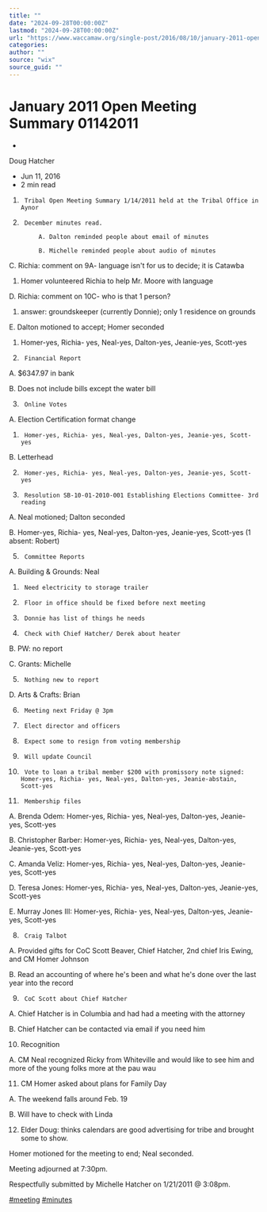 ```yaml
---
title: ""
date: "2024-09-28T00:00:00Z"
lastmod: "2024-09-28T00:00:00Z"
url: "https://www.waccamaw.org/single-post/2016/08/10/january-2011-open-meeting-minutes-01142011"
categories:
author: ""
source: "wix"
source_guid: ""
---
```


# January 2011 Open Meeting Summary 01142011

-

Doug Hatcher
- Jun 11, 2016
- 2 min read

1.      Tribal Open Meeting Summary 1/14/2011 held at the Tribal Office in Aynor

1.      December minutes read.

            A. Dalton reminded people about email of minutes

            B. Michelle reminded people about audio of minutes

C. Richia: comment on 9A- language isn't for us to decide; it is Catawba

1. Homer volunteered Richia to help Mr. Moore with language

D. Richia: comment on 10C- who is that 1 person?

1. answer: groundskeeper (currently Donnie); only 1 residence on grounds

E. Dalton motioned to accept; Homer seconded

1. Homer-yes, Richia- yes, Neal-yes, Dalton-yes, Jeanie-yes, Scott-yes

2.      Financial Report

A. $6347.97 in bank

B. Does not include bills except the water bill

3.      Online Votes

A. Election Certification format change

1.      Homer-yes, Richia- yes, Neal-yes, Dalton-yes, Jeanie-yes, Scott-yes

B. Letterhead

2.      Homer-yes, Richia- yes, Neal-yes, Dalton-yes, Jeanie-yes, Scott-yes

4.      Resolution SB-10-01-2010-001 Establishing Elections Committee- 3rd reading

A. Neal motioned; Dalton seconded

B. Homer-yes, Richia- yes, Neal-yes, Dalton-yes, Jeanie-yes, Scott-yes (1 absent: Robert)

5.      Committee Reports

A. Building & Grounds: Neal

1.      Need electricity to storage trailer

2.      Floor in office should be fixed before next meeting

3.      Donnie has list of things he needs

4.      Check with Chief Hatcher/ Derek about heater

B. PW: no report

C. Grants: Michelle

5.      Nothing new to report

D. Arts & Crafts: Brian

6.      Meeting next Friday @ 3pm

7.      Elect director and officers

8.      Expect some to resign from voting membership

9.      Will update Council

6.      Vote to loan a tribal member $200 with promissory note signed: Homer-yes, Richia- yes, Neal-yes, Dalton-yes, Jeanie-abstain, Scott-yes

7.      Membership files

A. Brenda Odem: Homer-yes, Richia- yes, Neal-yes, Dalton-yes, Jeanie-yes, Scott-yes

B. Christopher Barber: Homer-yes, Richia- yes, Neal-yes, Dalton-yes, Jeanie-yes, Scott-yes

C. Amanda Veliz: Homer-yes, Richia- yes, Neal-yes, Dalton-yes, Jeanie-yes, Scott-yes

D. Teresa Jones: Homer-yes, Richia- yes, Neal-yes, Dalton-yes, Jeanie-yes, Scott-yes

E. Murray Jones III: Homer-yes, Richia- yes, Neal-yes, Dalton-yes, Jeanie-yes, Scott-yes

8.      Craig Talbot

A. Provided gifts for CoC Scott Beaver, Chief Hatcher, 2nd chief Iris Ewing, and CM Homer Johnson

B. Read an accounting of where he's been and what he's done over the last year into the record

9.      CoC Scott about Chief Hatcher

A. Chief Hatcher is in Columbia and had had a meeting with the attorney

B. Chief Hatcher can be contacted via email if you need him

10.  Recognition

A.  CM Neal recognized Ricky from Whiteville and would like to see him and more of the young folks more at the pau wau

11.  CM Homer asked about plans for Family Day

A. The weekend falls around Feb. 19

B. Will have to check with Linda

12.  Elder Doug: thinks calendars are good advertising for tribe and brought some to show.

Homer motioned for the meeting to end; Neal seconded.

Meeting adjourned at 7:30pm.

Respectfully submitted by Michelle Hatcher on 1/21/2011 @ 3:08pm.

[#meeting](https://www.waccamaw.org/updates/hashtags/meeting) [#minutes](https://www.waccamaw.org/updates/hashtags/minutes)

